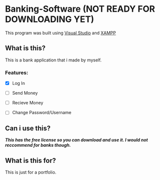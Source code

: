 # Banking-Software (NOT READY FOR DOWNLOADING YET)
This program was built using [Visual Studio](https://visualstudio.microsoft.com/) and [XAMPP](https://www.apachefriends.org/index.html)
## What is this?

  This is a bank application that i made by myself.

### Features:  
 - [x] Log In
 
 - [ ] Send Money
 
 - [ ] Recieve Money
 
 - [ ] Change Password/Username
 
## Can i use this?

***This has the free license so you can download and use it. I would not reccommend for banks though.***

## What is this for?
  This is just for a portfolio.
